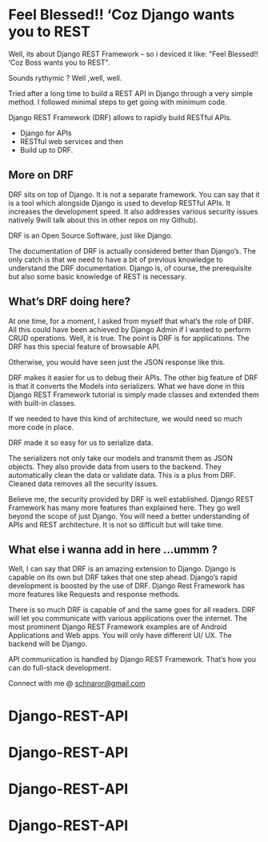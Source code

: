 


# Feel Blessed!! ‘Coz Django wants you to REST

Well, its about Django REST Framework  – so i deviced it like: "Feel Blessed!! ‘Coz Boss wants you to REST".

Sounds rythymic ? Well ,well, well.

Tried after a long time to build a REST API in Django through a very simple method. I followed minimal steps to get going with minimum code.

Django REST Framework (DRF) allows to rapidly build RESTful APIs.

- Django for APIs
- RESTful web services and then
- Build up to DRF.


## More on DRF

DRF sits on top of Django. It is not a separate framework. You can say that it is a tool which alongside Django is used to develop RESTful APIs. It increases the development speed. It also addresses various security issues natively 9will talk about this in other repos on my Github).

DRF is an Open Source Software, just like Django.

The documentation of DRF is actually considered better than Django’s. The only catch is that we need to have a bit of previous knowledge to understand the DRF documentation. Django is, of course, the prerequisite but also some basic knowledge of REST is necessary.

## What’s DRF doing here?


At one time, for a moment, I asked from myself that what’s the role of DRF. All this could have been achieved by Django Admin if I wanted to perform CRUD operations. Well, it is true. The point is DRF is for applications. The DRF has this special feature of browsable API.

Otherwise, you would have seen just the JSON response like this.

DRF makes it easier for us to debug their APIs. The other big feature of DRF is that it converts the Models into serializers. What we have done in this Django REST Framework tutorial is simply made classes and extended them with built-in classes.

If we needed to have this kind of architecture, we would need so much more code in place.

DRF made it so easy for us to serialize data.

The serializers not only take our models and transmit them as JSON objects. They also provide data from users to the backend. They automatically clean the data or validate data. This is a plus from DRF. Cleaned data removes all the security issues.

Believe me, the security provided by DRF is well established. Django REST Framework has many more features than explained here. They go well beyond the scope of just Django. You will need a better understanding of APIs and REST architecture. It is not so difficult but will take time.

## What else i wanna add in here ...ummm ?


Well, I can say that DRF is an amazing extension to Django. Django is capable on its own but DRF takes that one step ahead. Django’s rapid development is boosted by the use of DRF. Django Rest Framework has more features like Requests and response methods.

There is so much DRF is capable of and the same goes for all readers. DRF will let you communicate with various applications over the internet. The most prominent Django REST Framework examples are of Android Applications and Web apps. You will only have different UI/ UX. The backend will be Django.

API communication is handled by Django REST Framework. That’s how you can do full-stack development.

Connect with me @ schnaror@gmail.com
# Django-REST-API
# Django-REST-API
# Django-REST-API
# Django-REST-API

